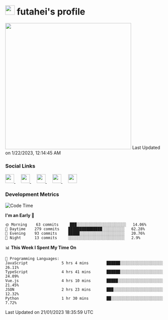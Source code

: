 <h1><img src="https://fonts.gstatic.com/s/e/notoemoji/latest/1f914/512.gif" width="30"/> futahei's profile</h1>
<!--START_SECTION:lapras-card-->
<a href="https://lapras.com/public/M9NU3UQ" target="_blank" rel="noopener noreferrer"><img src="https://lapras-card-generator.vercel.app/api/svg?e=3.42&b=3.57&i=3.17&b1=%23232323&b2=%236d6d6d&i1=%23212121&i2=%23818181&l=ja" width="400" ></a>  
Last Updated on 1/22/2023, 12:14:45 AM
<!--END_SECTION:lapras-card-->

<h3>Social Links</h3>
<p>
  <a href= "https://github.com/futahei">
    <img src="https://img.icons8.com/ios-filled/50/000000/github.svg" width="28px"/>
  </a>
  &emsp;
  <a href= "https://www.youtube.com/channel/UC6cSz5FoLd8ib7Qnncyj-eg">
    <img src="https://img.icons8.com/ios-filled/50/000000/youtube.svg" width="28px"/>
  </a>
  &emsp;
  <a href= "https://twitter.com/kohei_fttk">
    <img src="https://img.icons8.com/ios-filled/50/000000/twitter.svg" width="28px"/>
  </a>
  &emsp;
  <a href= "https://keybase.io/futahei">
    <img src="https://img.icons8.com/ios-filled/50/000000/keybase2.svg" width="28px"/>
  </a>
  &emsp;
  <a href="mailto:kohei_f@cynack.com">
    <img src="https://img.icons8.com/ios-filled/50/000000/email.png" width="28px"/>
  </a>
</p>

<h3>Development Metrics</h3>

<!--START_SECTION:waka-->
![Code Time](http://img.shields.io/badge/Code%20Time-1%2C065%20hrs%2022%20mins-blue)

**I'm an Early 🐤** 

```text
🌞 Morning    63 commits     ███░░░░░░░░░░░░░░░░░░░░░░   14.06% 
🌆 Daytime    279 commits    ███████████████░░░░░░░░░░   62.28% 
🌃 Evening    93 commits     █████░░░░░░░░░░░░░░░░░░░░   20.76% 
🌙 Night      13 commits     ░░░░░░░░░░░░░░░░░░░░░░░░░   2.9%

```


📊 **This Week I Spent My Time On** 

```text
💬 Programming Languages: 
JavaScript               5 hrs 4 mins        ██████░░░░░░░░░░░░░░░░░░░   26.11% 
TypeScript               4 hrs 41 mins       ██████░░░░░░░░░░░░░░░░░░░   24.09% 
Vue.js                   4 hrs 10 mins       █████░░░░░░░░░░░░░░░░░░░░   21.45% 
JSON                     2 hrs 23 mins       ███░░░░░░░░░░░░░░░░░░░░░░   12.32% 
Python                   1 hr 30 mins        ██░░░░░░░░░░░░░░░░░░░░░░░   7.72%

```


 Last Updated on 21/01/2023 18:35:59 UTC
<!--END_SECTION:waka-->
